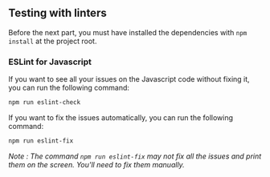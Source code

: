 ## Testing with linters

Before the next part, you must have installed the dependencies with `npm install` at the project root.

### ESLint for Javascript

If you want to see all your issues on the Javascript code without fixing it, you
can run the following command:

```bash
npm run eslint-check
```

If you want to fix the issues automatically, you can run the following command:

```bash
npm run eslint-fix
```

_Note : The command `npm run eslint-fix` may not fix all the issues and print them on the screen.
You'll need to fix them manually._
